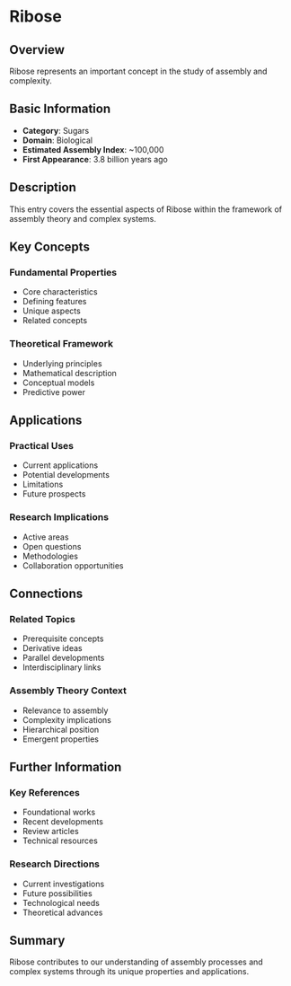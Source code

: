 # Ribose

## Overview

Ribose represents an important concept in the study of assembly and complexity.

## Basic Information

- **Category**: Sugars
- **Domain**: Biological
- **Estimated Assembly Index**: ~100,000
- **First Appearance**: 3.8 billion years ago

## Description

This entry covers the essential aspects of Ribose within the framework of assembly theory and complex systems.

## Key Concepts

### Fundamental Properties
- Core characteristics
- Defining features
- Unique aspects
- Related concepts

### Theoretical Framework
- Underlying principles
- Mathematical description
- Conceptual models
- Predictive power

## Applications

### Practical Uses
- Current applications
- Potential developments
- Limitations
- Future prospects

### Research Implications
- Active areas
- Open questions
- Methodologies
- Collaboration opportunities

## Connections

### Related Topics
- Prerequisite concepts
- Derivative ideas
- Parallel developments
- Interdisciplinary links

### Assembly Theory Context
- Relevance to assembly
- Complexity implications
- Hierarchical position
- Emergent properties

## Further Information

### Key References
- Foundational works
- Recent developments
- Review articles
- Technical resources

### Research Directions
- Current investigations
- Future possibilities
- Technological needs
- Theoretical advances

## Summary

Ribose contributes to our understanding of assembly processes and complex systems through its unique properties and applications.
